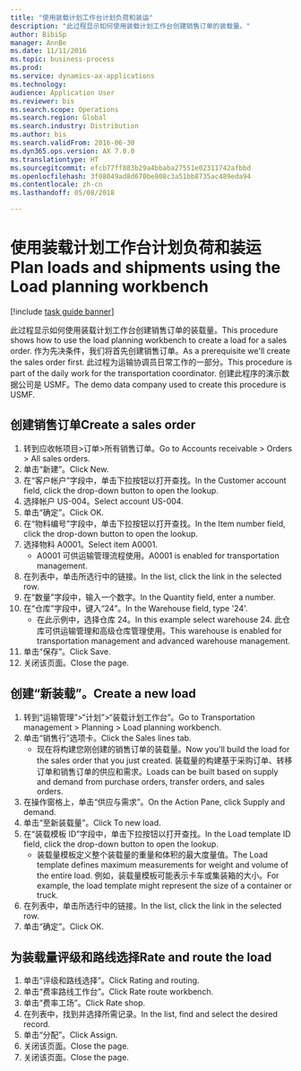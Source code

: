 ```yaml
--- 
title: "使用装载计划工作台计划负荷和装运"
description: "此过程显示如何使用装载计划工作台创建销售订单的装载量。"
author: BibiSp
manager: AnnBe
ms.date: 11/11/2016
ms.topic: business-process
ms.prod: 
ms.service: dynamics-ax-applications
ms.technology: 
audience: Application User
ms.reviewer: bis
ms.search.scope: Operations
ms.search.region: Global
ms.search.industry: Distribution
ms.author: bis
ms.search.validFrom: 2016-06-30
ms.dyn365.ops.version: AX 7.0.0
ms.translationtype: HT
ms.sourcegitcommit: efcb77ff883b29a4bbaba27551e02311742afbbd
ms.openlocfilehash: 3f08049ad8d670be808c3a51bb8735ac489eda94
ms.contentlocale: zh-cn
ms.lasthandoff: 05/08/2018

---
```

# <a name="plan-loads-and-shipments-using-the-load-planning-workbench"></a><span data-ttu-id="5e012-103">使用装载计划工作台计划负荷和装运</span><span class="sxs-lookup"><span data-stu-id="5e012-103">Plan loads and shipments using the Load planning workbench</span></span>

[!include [task guide banner](../../includes/task-guide-banner.md)]

<span data-ttu-id="5e012-104">此过程显示如何使用装载计划工作台创建销售订单的装载量。</span><span class="sxs-lookup"><span data-stu-id="5e012-104">This procedure shows how to use the load planning workbench to create a load for a sales order.</span></span> <span data-ttu-id="5e012-105">作为先决条件，我们将首先创建销售订单。</span><span class="sxs-lookup"><span data-stu-id="5e012-105">As a prerequisite we'll create the sales order first.</span></span> <span data-ttu-id="5e012-106">此过程为运输协调员日常工作的一部分。</span><span class="sxs-lookup"><span data-stu-id="5e012-106">This procedure is part of the daily work for the transportation coordinator.</span></span> <span data-ttu-id="5e012-107">创建此程序的演示数据公司是 USMF。</span><span class="sxs-lookup"><span data-stu-id="5e012-107">The demo data company used to create this procedure is USMF.</span></span>


## <a name="create-a-sales-order"></a><span data-ttu-id="5e012-108">创建销售订单</span><span class="sxs-lookup"><span data-stu-id="5e012-108">Create a sales order</span></span>
1. <span data-ttu-id="5e012-109">转到应收帐项目>订单>所有销售订单。</span><span class="sxs-lookup"><span data-stu-id="5e012-109">Go to Accounts receivable > Orders > All sales orders.</span></span>
2. <span data-ttu-id="5e012-110">单击“新建”。</span><span class="sxs-lookup"><span data-stu-id="5e012-110">Click New.</span></span>
3. <span data-ttu-id="5e012-111">在“客户帐户”字段中，单击下拉按钮以打开查找。</span><span class="sxs-lookup"><span data-stu-id="5e012-111">In the Customer account field, click the drop-down button to open the lookup.</span></span>
4. <span data-ttu-id="5e012-112">选择帐户 US-004。</span><span class="sxs-lookup"><span data-stu-id="5e012-112">Select account US-004.</span></span>
5. <span data-ttu-id="5e012-113">单击“确定”。</span><span class="sxs-lookup"><span data-stu-id="5e012-113">Click OK.</span></span>
6. <span data-ttu-id="5e012-114">在“物料编号”字段中，单击下拉按钮以打开查找。</span><span class="sxs-lookup"><span data-stu-id="5e012-114">In the Item number field, click the drop-down button to open the lookup.</span></span>
7. <span data-ttu-id="5e012-115">选择物料 A0001。</span><span class="sxs-lookup"><span data-stu-id="5e012-115">Select item A0001.</span></span>
    * <span data-ttu-id="5e012-116">A0001 可供运输管理流程使用。</span><span class="sxs-lookup"><span data-stu-id="5e012-116">A0001 is enabled for transportation management.</span></span>  
8. <span data-ttu-id="5e012-117">在列表中，单击所选行中的链接。</span><span class="sxs-lookup"><span data-stu-id="5e012-117">In the list, click the link in the selected row.</span></span>
9. <span data-ttu-id="5e012-118">在“数量”字段中，输入一个数字。</span><span class="sxs-lookup"><span data-stu-id="5e012-118">In the Quantity field, enter a number.</span></span>
10. <span data-ttu-id="5e012-119">在“仓库”字段中，键入“24”。</span><span class="sxs-lookup"><span data-stu-id="5e012-119">In the Warehouse field, type '24'.</span></span>
    * <span data-ttu-id="5e012-120">在此示例中，选择仓库 24。</span><span class="sxs-lookup"><span data-stu-id="5e012-120">In this example select warehouse 24.</span></span> <span data-ttu-id="5e012-121">此仓库可供运输管理和高级仓库管理使用。</span><span class="sxs-lookup"><span data-stu-id="5e012-121">This warehouse is enabled for transportation management and advanced warehouse management.</span></span>  
11. <span data-ttu-id="5e012-122">单击“保存”。</span><span class="sxs-lookup"><span data-stu-id="5e012-122">Click Save.</span></span>
12. <span data-ttu-id="5e012-123">关闭该页面。</span><span class="sxs-lookup"><span data-stu-id="5e012-123">Close the page.</span></span>

## <a name="create-a-new-load"></a><span data-ttu-id="5e012-124">创建“新装载”。</span><span class="sxs-lookup"><span data-stu-id="5e012-124">Create a new load</span></span>
1. <span data-ttu-id="5e012-125">转到“运输管理”>“计划”>“装载计划工作台”。</span><span class="sxs-lookup"><span data-stu-id="5e012-125">Go to Transportation management > Planning > Load planning workbench.</span></span>
2. <span data-ttu-id="5e012-126">单击“销售行”选项卡。</span><span class="sxs-lookup"><span data-stu-id="5e012-126">Click the Sales lines tab.</span></span>
    * <span data-ttu-id="5e012-127">现在将构建您刚创建的销售订单的装载量。</span><span class="sxs-lookup"><span data-stu-id="5e012-127">Now you'll build the load for the sales order that you just created.</span></span> <span data-ttu-id="5e012-128">装载量的构建基于采购订单、转移订单和销售订单的供应和需求。</span><span class="sxs-lookup"><span data-stu-id="5e012-128">Loads can be built based on supply and demand from purchase orders, transfer orders, and sales orders.</span></span>  
3. <span data-ttu-id="5e012-129">在操作窗格上，单击“供应与需求”。</span><span class="sxs-lookup"><span data-stu-id="5e012-129">On the Action Pane, click Supply and demand.</span></span>
4. <span data-ttu-id="5e012-130">单击“至新装载量”。</span><span class="sxs-lookup"><span data-stu-id="5e012-130">Click To new load.</span></span>
5. <span data-ttu-id="5e012-131">在“装载模板 ID”字段中，单击下拉按钮以打开查找。</span><span class="sxs-lookup"><span data-stu-id="5e012-131">In the Load template ID field, click the drop-down button to open the lookup.</span></span>
    * <span data-ttu-id="5e012-132">装载量模板定义整个装载量的重量和体积的最大度量值。</span><span class="sxs-lookup"><span data-stu-id="5e012-132">The Load template defines maximum measurements for weight and volume of the entire load.</span></span> <span data-ttu-id="5e012-133">例如，装载量模板可能表示卡车或集装箱的大小。</span><span class="sxs-lookup"><span data-stu-id="5e012-133">For example, the load template might represent the size of a container or truck.</span></span>  
6. <span data-ttu-id="5e012-134">在列表中，单击所选行中的链接。</span><span class="sxs-lookup"><span data-stu-id="5e012-134">In the list, click the link in the selected row.</span></span>
7. <span data-ttu-id="5e012-135">单击“确定”。</span><span class="sxs-lookup"><span data-stu-id="5e012-135">Click OK.</span></span>

## <a name="rate-and-route-the-load"></a><span data-ttu-id="5e012-136">为装载量评级和路线选择</span><span class="sxs-lookup"><span data-stu-id="5e012-136">Rate and route the load</span></span>
1. <span data-ttu-id="5e012-137">单击“评级和路线选择”。</span><span class="sxs-lookup"><span data-stu-id="5e012-137">Click Rating and routing.</span></span>
2. <span data-ttu-id="5e012-138">单击“费率路线工作台”。</span><span class="sxs-lookup"><span data-stu-id="5e012-138">Click Rate route workbench.</span></span>
3. <span data-ttu-id="5e012-139">单击“费率工场”。</span><span class="sxs-lookup"><span data-stu-id="5e012-139">Click Rate shop.</span></span>
4. <span data-ttu-id="5e012-140">在列表中，找到并选择所需记录。</span><span class="sxs-lookup"><span data-stu-id="5e012-140">In the list, find and select the desired record.</span></span>
5. <span data-ttu-id="5e012-141">单击“分配”。</span><span class="sxs-lookup"><span data-stu-id="5e012-141">Click Assign.</span></span>
6. <span data-ttu-id="5e012-142">关闭该页面。</span><span class="sxs-lookup"><span data-stu-id="5e012-142">Close the page.</span></span>
7. <span data-ttu-id="5e012-143">关闭该页面。</span><span class="sxs-lookup"><span data-stu-id="5e012-143">Close the page.</span></span>


